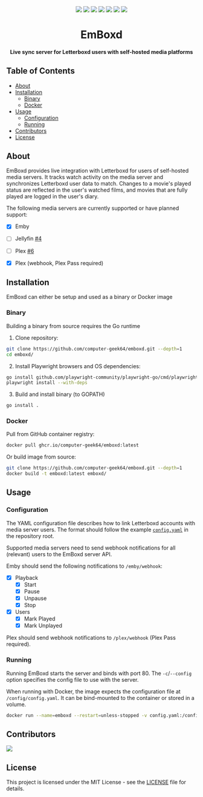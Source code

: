 <div align="center">
  <a href="https://emby.media/"><img src="https://img.shields.io/badge/Emby-52b54b?logo=emby&logoColor=white"/></a>
  <a href="https://github.com/computer-geek64/emboxd/releases/latest"><img src="https://img.shields.io/github/v/release/computer-geek64/emboxd"/></a>
  <a href="https://github.com/search?q=repo%3Acomputer-geek64%2Femboxd++language%3AGo&type=code"><img src="https://img.shields.io/github/languages/top/computer-geek64/emboxd"/></a>
  <a href="https://github.com/computer-geek64/emboxd/issues?q=is%3Aissue%20state%3Aopen%20label%3Abug"><img src="https://img.shields.io/github/issues/computer-geek64/emboxd/bug"/></a>
  <a href="LICENSE"><img src="https://img.shields.io/github/license/computer-geek64/emboxd"/></a>
  <a href="https://github.com/computer-geek64/emboxd/forks"><img src="https://img.shields.io/github/forks/computer-geek64/emboxd"/></a>
  <a href="https://github.com/computer-geek64/emboxd/stargazers"><img src="https://img.shields.io/github/stars/computer-geek64/emboxd"/></a>

  <h1>EmBoxd</h1>

  <h4>Live sync server for Letterboxd users with self-hosted media platforms</h4>
</div>


## Table of Contents

- [About](#about)
- [Installation](#installation)
  - [Binary](#installation)
  - [Docker](#docker)
- [Usage](#usage)
  - [Configuration](#configuration)
  - [Running](#running)
- [Contributors](#contributors)
- [License](#license)


## About

EmBoxd provides live integration with Letterboxd for users of self-hosted media servers.
It tracks watch activity on the media server and synchronizes Letterboxd user data to match.
Changes to a movie's played status are reflected in the user's watched films, and movies that are fully played are logged in the user's diary.

The following media servers are currently supported or have planned support:

- [X] Emby
- [ ] Jellyfin [#4](https://github.com/computer-geek64/emboxd/issues/4)
- [ ] Plex [#6](https://github.com/computer-geek64/emboxd/issues/6)
- [X] Plex (webhook, Plex Pass required)


## Installation

EmBoxd can either be setup and used as a binary or Docker image

### Binary

Building a binary from source requires the Go runtime

1. Clone repository:

```sh
git clone https://github.com/computer-geek64/emboxd.git --depth=1
cd emboxd/
```

2. Install Playwright browsers and OS dependencies:

```sh
go install github.com/playwright-community/playwright-go/cmd/playwright
playwright install --with-deps
```

3. Build and install binary (to GOPATH)

```sh
go install .
```

### Docker

Pull from GitHub container registry:

```sh
docker pull ghcr.io/computer-geek64/emboxd:latest
```

Or build image from source:

```sh
git clone https://github.com/computer-geek64/emboxd.git --depth=1
docker build -t emboxd:latest emboxd/
```

## Usage

### Configuration

The YAML configuration file describes how to link Letterboxd accounts with media server users.
The format should follow the example [`config.yaml`](config.yaml) in the repository root.

Supported media servers need to send webhook notifications for all (relevant) users to the EmBoxd server API.

Emby should send the following notifications to `/emby/webhook`:

- [X] Playback
  - [X] Start
  - [X] Pause
  - [X] Unpause
  - [X] Stop
- [X] Users
  - [X] Mark Played
  - [X] Mark Unplayed

Plex should send webhook notifications to `/plex/webhook` (Plex Pass required).

### Running

Running EmBoxd starts the server and binds with port 80.
The `-c`/`--config` option specifies the config file to use with the server.

When running with Docker, the image expects the configuration file at `/config/config.yaml`.
It can be bind-mounted to the container or stored in a volume.

```sh
docker run --name=emboxd --restart=unless-stopped -v config.yaml:/config/config.yaml:ro -p 80:80 ghcr.io/computer-geek64/emboxd:latest
```


## Contributors

<a href="https://github.com/computer-geek64/emboxd/graphs/contributors">
  <img src="https://contrib.rocks/image?repo=computer-geek64/emboxd"/>
</a>


## License

This project is licensed under the MIT License - see the [LICENSE](LICENSE) file for details.
